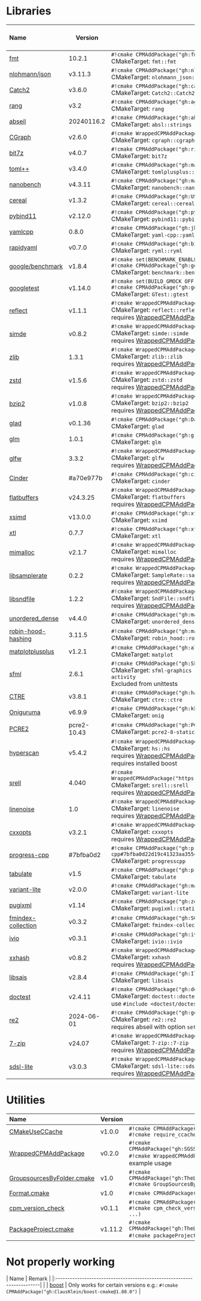 <!-- SPDX-FileCopyrightText: 2024 Simon Gene Gottlieb
     SPDX-License-Identifier: CC0-1.0
-->
# Libraries

<div markdown class="compact_data_table">

| Name                                                                   | Version     | CPM                                                                                                 <br>CMakeTarget                                            <br>extra  |
|:-----------------------------------------------------------------------|-------------|---------------------------------------------------------------------------------------------------------------------------------------------------------------------------|
| [fmt](https://github.com/fmtlib/fmt)                                   |  10.2.1     | `#!cmake CPMAddPackage("gh:fmtlib/fmt#10.2.1@10.2.1")`                                              <br>CMakeTarget: `fmt::fmt`                                <br>       |
| [nlohmann/json](https://github.com/nlohmann/json)                      | v3.11.3     | `#!cmake CPMAddPackage("gh:nlohmann/json@3.11.3")`                                                  <br>CMakeTarget: `nlohmann_json::nlohmann_json`            <br>       |
| [Catch2](https://github.com/catchorg/Catch2)                           | v3.6.0      | `#!cmake CPMAddPackage("gh:catchorg/Catch2@3.6.0")`                                                 <br>CMakeTarget: `Catch2::Catch2 Catch2::Catch2WithMain`   <br>       |
| [rang](https://github.com/agauniyal/rang)                              | v3.2        | `#!cmake CPMAddPackage("gh:agauniyal/rang@3.2")`                                                    <br>CMakeTarget: `rang`                                    <br>       |
| [abseil](https://github.com/abseil/abseil-cpp)                         | 20240116.2  | `#!cmake CPMAddPackage("gh:abseil/abseil-cpp#20240116.2")`                                          <br>CMakeTarget: `absl::strings absl::*`                   <br>       |
| [CGraph](https://github.com/ChunelFeng/CGraph)                         | v2.6.0      | `#!cmake WrappedCPMAddPackage("gh:ChunelFeng/CGraph@2.6.0")`                                        <br>CMakeTarget: `cgraph::cgraph`                          <br>       |
| [bit7z](https://github.com/rikyoz/bit7z)                               | v4.0.7      | `#!cmake CPMAddPackage("gh:rikyoz/bit7z@4.0.7")`                                                    <br>CMakeTarget: `bit7z`                                   <br>       |
| [toml++](https://github.com/marzer/tomlplusplus)                       | v3.4.0      | `#!cmake CPMAddPackage("gh:marzer/tomlplusplus@3.4.0")`                                             <br>CMakeTarget: `tomlplusplus::tomlplusplus`              <br>       |
| [nanobench](https://github.com/martinus/nanobench)                     | v4.3.11     | `#!cmake CPMAddPackage("gh:martinus/nanobench@4.3.11")`                                             <br>CMakeTarget: `nanobench::nanobench`                    <br>       |
| [cereal](https://github.com/USCiLab/cereal)                            | v1.3.2      | `#!cmake CPMAddPackage("gh:USCiLab/cereal@1.3.2")`                                                  <br>CMakeTarget: `cereal::cereal`                          <br>       |
| [pybind11](https://github.com/pybind/pybind11)                         | v2.12.0     | `#!cmake CPMAddPackage("gh:pybind/pybind11@2.11.1")`                                                <br>CMakeTarget: `pybind11::pybind11`                      <br>       |
| [yamlcpp](https://github.com/jbeder/yaml-cpp)                          |  0.8.0      | `#!cmake CPMAddPackage("gh:jbeder/yaml-cpp#0.8.0@0.8.0")`                                           <br>CMakeTarget: `yaml-cpp::yaml-cpp`                      <br>       |
| [rapidyaml](https://github.com/biojppm/rapidyaml)                      | v0.7.0      | `#!cmake CPMAddPackage("gh:biojppm/rapidyaml@0.7.0")`                                               <br>CMakeTarget: `ryml::ryml`                              <br>       |
| [google/benchmark](https://github.com/google/benchmark)                | v1.8.4      | `#!cmake set(BENCHMARK_ENABLE_TESTING OFF)`<br>`#!cmake CPMAddPackage("gh:google/benchmark@1.8.4")` <br>CMakeTarget: `benchmark::benchmark`                    <br>       |
| [googletest](https://github.com/google/googletest)                     | v1.14.0     | `#!cmake set(BUILD_GMOCK OFF)`<br>`#!cmake CPMAddPackage("gh:google/googletest@1.14.0")`            <br>CMakeTarget: `GTest::gtest`                            <br>       |
| [reflect](https://github.com/boost-ext/reflect)                        | v1.1.1      | `#!cmake WrappedCPMAddPackage("gh:boost-ext/reflect@1.1.1")`                                       <br>CMakeTarget: `reflect::reflect`                         <br> requires [WrappedCPMAddPackage](https://github.com/SGSSGene/WrappedCPMAddPackage) |
| [simde](https://github.com/simd-everywhere/simde)                      | v0.8.2      | `#!cmake WrappedCPMAddPackage("gh:simd-everywhere/simde@0.8.2")`                                    <br>CMakeTarget: `simde::simde`                            <br> requires [WrappedCPMAddPackage](https://github.com/SGSSGene/WrappedCPMAddPackage) |
| [zlib](https://zlib.net/zlib-1.3.1.tar.gz)                             |  1.3.1      | `#!cmake WrappedCPMAddPackage("https://zlib.net/zlib-1.3.1.tar.gz@1.3.1")`                          <br>CMakeTarget: `zlib::zlib`                              <br> requires [WrappedCPMAddPackage](https://github.com/SGSSGene/WrappedCPMAddPackage) |
| [zstd](https://github.com/facebook/zstd)                               | v1.5.6      | `#!cmake WrappedCPMAddPackage("gh:facebook/zstd@1.5.5")`                                            <br>CMakeTarget: `zstd::zstd`                              <br> requires [WrappedCPMAddPackage](https://github.com/SGSSGene/WrappedCPMAddPackage) |
| [bzip2](https://sourceware.org/bzip2/)                                 | v1.0.8      | `#!cmake WrappedCPMAddPackage("https://sourceware.org/pub/bzip2/bzip2-1.0.8.tar.gz@1.0.8")`         <br>CMakeTarget: `bzip2::bzip2`                            <br> requires [WrappedCPMAddPackage](https://github.com/SGSSGene/WrappedCPMAddPackage) |
| [glad](https://github.com/Dav1dde/glad)                                | v0.1.36     | `#!cmake CPMAddPackage("gh:Dav1dde/glad@0.1.36")`                                                   <br>CMakeTarget: `glad`                                    <br>       |
| [glm](https://github.com/g-truc/glm)                                   |  1.0.1      | `#!cmake CPMAddPackage("gh:g-truc/glm#1.0.1@1.0.1")`                                                <br>CMakeTarget: `glm`                                     <br>       |
| [glfw](https://github.com/glfw/glfw)                                   |  3.3.2      | `#!cmake WrappedCPMAddPackage("gh:glfw/glfw#3.4@3.4")`                                              <br>CMakeTarget: `glfw`                                    <br> requires [WrappedCPMAddPackage](https://github.com/SGSSGene/WrappedCPMAddPackage) |
| [Cinder](https://github.com/cinder/Cinder)                             | #a70e977b   | `#!cmake CPMAddPackage("gh:cinder/Cinder#a70e977b735ca493910984a56723280b66385059")`                <br>CMakeTarget: `cinder`                                  <br>       |
| [flatbuffers](https://github.com/google/flatbuffers)                   | v24.3.25    | `#!cmake WrappedCPMAddPackage("gh:google/flatbuffers@24.3.7")`                                      <br>CMakeTarget: `flatbuffers`                             <br> requires [WrappedCPMAddPackage](https://github.com/SGSSGene/WrappedCPMAddPackage) |
| [xsimd](https://github.com/xtensor-stack/xsimd)                        | v13.0.0     | `#!cmake CPMAddPackage("gh:xtensor-stack/xsimd#13.0.0@13.0.0")`                                     <br>CMakeTarget: `xsimd`                                   <br>       |
| [xtl](https://github.com/xtensor-stack/xtl)                            |  0.7.7      | `#!cmake CPMAddPackage("gh:xtensor-stack/xtl#0.7.7@0.7.7")`                                         <br>CMakeTarget: `xtl`                                     <br>       |
| [mimalloc](https://github.com/microsoft/mimalloc)                      | v2.1.7      | `#!cmake WrappedCPMAddPackage("gh:microsoft/mimalloc@2.1.7")`                                       <br>CMakeTarget: `mimalloc`                                <br> requires [WrappedCPMAddPackage](https://github.com/SGSSGene/WrappedCPMAddPackage) |
| [libsamplerate](https://github.com/libsndfile/libsamplerate)           |  0.2.2      | `#!cmake WrappedCPMAddPackage("gh:libsndfile/libsamplerate#0.2.2@0.2.2")`                           <br>CMakeTarget: `SampleRate::samplerate`                  <br> requires [WrappedCPMAddPackage](https://github.com/SGSSGene/WrappedCPMAddPackage) |
| [libsndfile](https://github.com/libsndfile/libsndfile)                 |  1.2.2      | `#!cmake WrappedCPMAddPackage("gh:libsndfile/libsndfile#1.2.2@1.2.2")`                              <br>CMakeTarget: `SndFile::sndfile`                        <br> requires [WrappedCPMAddPackage](https://github.com/SGSSGene/WrappedCPMAddPackage) |
| [unordered_dense](https://github.com/martinus/unordered_dense)         | v4.4.0      | `#!cmake CPMAddPackage("gh:martinus/unordered_dense@4.4.0")`                                        <br>CMakeTarget: `unordered_dense::unordered_dense`        <br>       |
| [robin-hood-hashing](https://github.com/martinus/robin-hood-hashing)   |  3.11.5     | `#!cmake CPMAddPackage("gh:martinus/robin-hood-hashing#3.11.5@3.11.5")`                             <br>CMakeTarget: `robin_hood::robin_hood`                  <br>       |
| [matplotplusplus](https://github.com/alandefreitas/matplotplusplus)    | v1.2.1      | `#!cmake CPMAddPackage("gh:alandefreitas/matplotplusplus@1.2.1")`                                   <br>CMakeTarget: `matplot`                                 <br>       |
| [sfml](https://github.com/SFML/SFML)                                   |  2.6.1      | `#!cmake CPMAddPackage("gh:SFML/SFML#2.6.1@2.6.1")`                                                 <br>CMakeTarget: `sfml-graphics sfml-network sfml-audio sfml-system sfml-window sfml-main sfml-activity` <br> Excluded from unittests |
| [CTRE](https://github.com/hanickadot/compile-time-regular-expressions) | v3.8.1      | `#!cmake CPMAddPackage("gh:hanickadot/compile-time-regular-expressions@3.8.1")`                     <br>CMakeTarget: `ctre::ctre`                              <br>       |
| [Oniguruma](https://github.com/kkos/oniguruma)                         | v6.9.9      | `#!cmake CPMAddPackage("gh:kkos/oniguruma@6.9.9")`                                                  <br>CMakeTarget: `onig`                                    <br>       |
| [PCRE2](https://github.com/PCRE2Project/pcre2)                         | pcre2-10.43 | `#!cmake CPMAddPackage("gh:PCRE2Project/pcre2#pcre2-10.43")`                                        <br>CMakeTarget: `pcre2-8-static`                          <br>       |
| [hyperscan](https://github.com/intel/hyperscan)                        | v5.4.2      | `#!cmake WrappedCPMAddPackage("gh:intel/hyperscan@5.4.2")`                                          <br>CMakeTarget: `hs::hs`                                  <br> requires [WrappedCPMAddPackage](https://github.com/SGSSGene/WrappedCPMAddPackage)<br>requires installed boost |
| [srell](https://www.akenotsuki.com/misc/srell/en/)                     |  4.040      | `#!cmake WrappedCPMAddPackage("https://www.akenotsuki.com/misc/srell/releases/srell4_040.zip@4.040")` <br>CMakeTarget: `srell::srell`                          <br> requires [WrappedCPMAddPackage](https://github.com/SGSSGene/WrappedCPMAddPackage) |
| [linenoise](https://github.com/antirez/linenoise)                      |  1.0        | `#!cmake WrappedCPMAddPackage("gh:antirez/linenoise#1.0@1.0")`                                      <br>CMakeTarget: `linenoise`                               <br> requires [WrappedCPMAddPackage](https://github.com/SGSSGene/WrappedCPMAddPackage) |
| [cxxopts](https://github.com/jarro2783/cxxopts)                        | v3.2.1      | `#!cmake WrappedCPMAddPackage("gh:jarro2783/cxxopts@2.2.0")`                                        <br>CMakeTarget: `cxxopts`                                 <br> requires [WrappedCPMAddPackage](https://github.com/SGSSGene/WrappedCPMAddPackage) |
| [progress-cpp](https://github.com/prakhar1989/progress-cpp)            | #7bfba0d2   | `#!cmake CPMAddPackage("gh:prakhar1989/progress-cpp#7bfba0d22d19c41323aa35541618b6ebec9d737c")`     <br>CMakeTarget: `progresscpp`                             <br>       |
| [tabulate](https://github.com/p-ranav/tabulate)                        | v1.5        | `#!cmake CPMAddPackage("gh:p-ranav/tabulate@1.0")`                                                  <br>CMakeTarget: `tabulate`                                <br>       |
| [variant-lite](https://github.com/martinmoene/variant-lite)            | v2.0.0      | `#!cmake CPMAddPackage("gh:martinmoene/variant-lite@1.2.2")`                                        <br>CMakeTarget: `variant-lite`                            <br>       |
| [pugixml](https://github.com/zeux/pugixml)                             | v1.14       | `#!cmake CPMAddPackage("gh:zeux/pugixml@1.14")`                                                     <br>CMakeTarget: `pugixml::static`                         <br>       |
| [fmindex-collection](https://github.com/SGSSGene/fmindex-collection)   | v0.3.2      | `#!cmake CPMAddPackage("gh:SGSSGene/fmindex-collection@0.3.2")`                                     <br>CMakeTarget: `fmindex-collection::fmindex-collection`  <br>       |
| [ivio](https://github.com/iv-project/IVio)                             | v0.3.1      | `#!cmake CPMAddPackage("gh:iv-project/ivio@0.3.1")`                                                 <br>CMakeTarget: `ivio::ivio`                              <br>       |
| [xxhash](https://github.com/Cyan4973/xxHash)                           | v0.8.2      | `#!cmake WrappedCPMAddPackage("gh:Cyan4973/xxHash@0.8.2")`                                          <br>CMakeTarget: `xxhash`                                  <br> requires [WrappedCPMAddPackage](https://github.com/SGSSGene/WrappedCPMAddPackage) |
| [libsais](https://github.com/IlyaGrebnov/libsais)                      | v2.8.4      | `#!cmake CPMAddPackage("gh:IlyaGrebnov/libsais@2.8.4")`                                             <br>CMakeTarget: `libsais`                                 <br>       |
| [doctest](https://github.com/doctest/doctest)                          | v2.4.11     | `#!cmake CPMAddPackage("gh:doctest/doctest@2.4.11")`                                                <br>CMakeTarget: `doctest::doctest`, `doctest::doctest_with_main` <br> use `#include <doctest/doctest.h>` |
| [re2](https://github.com/google/re2)                                   | 2024-06-01  | `#!cmake CPMAddPackage("gh:google/re2#2024-06-01")`                                                 <br>CMakeTarget: `re2::re2`                                <br> requires abseil with option `set(ABSL_ENABLE_INSTALL ON)` |
| [7-zip](https://github.com/rikyoz/7-zip)                               | v24.07      | `#!cmake WrappedCPMAddPackage("gh:rikyoz/7-Zip@24.07")`                                             <br>CMakeTarget: `7-zip::7-zip`                            <br> requires [WrappedCPMAddPackage](https://github.com/SGSSGene/WrappedCPMAddPackage) |
| [sdsl-lite](https://github.com/xxsds/sdsl-lite)                        | v3.0.3      | `#!cmake WrappedCPMAddPackage("gh:xxsds/sdsl-lite@3.0.3")`                                          <br>CMakeTarget: `sdsl-lite::sdsl-lite`                    <br> requires [WrappedCPMAddPackage](https://github.com/SGSSGene/WrappedCPMAddPackage) |



</div>

# Utilities

<div markdown class="compact_data_table">

| Name                                                                                     | Version    | CPM                                                                                                                                                                       |
|:-----------------------------------------------------------------------------------------|------------|---------------------------------------------------------------------------------------------------------------------------------------------------------------------------|
| [CMakeUseCCache](https://github.com/SGSSGene/CMakeUseCCache)                             |    v1.0.0  | `#!cmake CPMAddPackage("gh:SGSSGene/CMakeUseCCache@1.0.0")`                                      <br>`#!cmake require_ccache() # activates ccache usage`    <br>          |
| [WrappedCPMAddPackage](https://github.com/SGSSGene/WrappedCPMAddPackage)                 |    v0.2.0  | `#!cmake CPMAddPackage("gh:SGSSGene/WrappedCPMAddPackage@0.2.0")`                                <br>`#!cmake WrappedCPMAddPackage("gh:boost-ext/reflect@1.1.0")` # example usage <br>   |
| [GroupsourcesByFolder.cmake](https://github.com/TheLartians/GroupSourcesByFolder.cmake)  |    v1.0    | `#!cmake CPMAddPackage("gh:TheLartians/GroupSourcesByFolder.cmake@1.0")`                         <br>`#!cmake GroupSourcesByFolder(myTarget)`                             |
| [Format.cmake](https://github.com/TheLartians/Format.cmake)                              |    v1.0    | `#!cmake CPMAddPackage("gh:TheLartians/Format.cmake@1.0")`                                       <br>                                                                     |
| [cpm_version_check](https://github.com/SGSSGene/cpm_check_version)                       |    v0.1.1  | `#!cmake CPMAddPackage("gh:SGSSGene/cpm_check_version@0.1.1")`                                   <br>`#!cmake cpm_check_version([ignore_package1] [igonre_package2] ...)` |
| [PackageProject.cmake](https://github.com/TheLartians/PackageProject.cmake)              |    v1.11.2 | `#!cmake CPMAddPackage("gh:TheLartians/PackageProject.cmake@1.11.2")`                            <br>`#!cmake packageProject(....)` # example usage <br>                  |

</div>

# Not properly working

<div markdown class="compact_data_table">

| Name                                                                   | Remark |
|:-----------------------------------------------------------------------|        |
| [boost](https://github.com/ClausKlein/boost-cmake)                     | Only works for certain versions e.g.: `#!cmake CPMAddPackage("gh:ClausKlein/boost-cmake@1.80.0")` |

</div>


<!--
| [backward-cpp](https://github.com/bombela/backward-cpp) | v1.6       | `backward`                              | `CPMAddPackage("gh:bombela/backward-cpp@1.6")`                               |       |
| [brotli](https://github.com/google/brotli.git)          | v1.1.0     | `brotli`                                | `CPMAddPackage("gh:google/brotli@1.1.0")`                                    |       |
 -->
